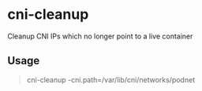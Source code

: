
# cni-cleanup

Cleanup CNI IPs which no longer point to a live container

## Usage

> cni-cleanup -cni.path=/var/lib/cni/networks/podnet